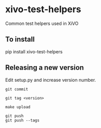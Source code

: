 xivo-test-helpers
=================

Common test helpers used in XiVO

To install
----------

pip install xivo-test-helpers


Releasing a new version
-----------------------

Edit setup.py and increase version number.

    git commit

    git tag <version>

    make upload

    git push
    git push --tags
